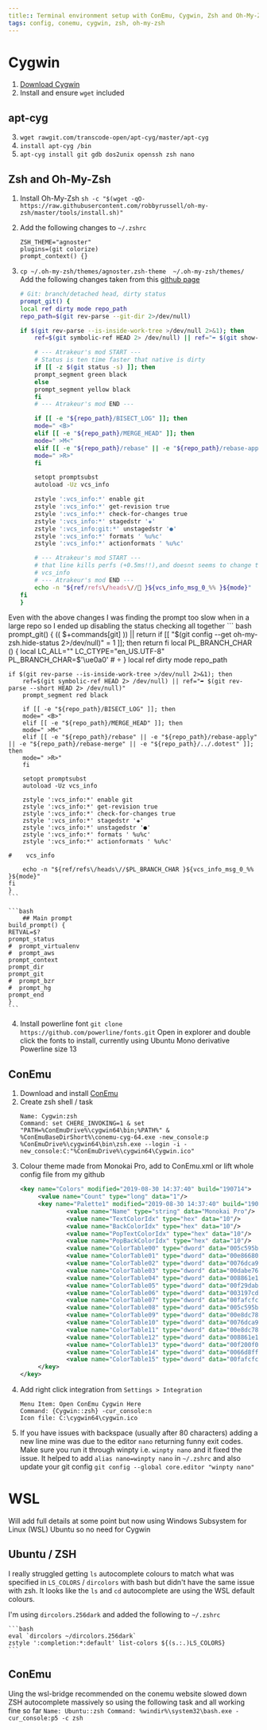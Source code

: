 ```yaml
---
title:: Terminal environment setup with ConEmu, Cygwin, Zsh and Oh-My-Zsh
tags: config, conemu, cygwin, zsh, oh-my-zsh
---
```


# Cygwin
1. [Download Cygwin](https://cygwin.com/install.html)
2. Install and ensure `wget` included

## apt-cyg
3. `wget rawgit.com/transcode-open/apt-cyg/master/apt-cyg`
4. `install apt-cyg /bin`
5. `apt-cyg install git gdb dos2unix openssh zsh nano`

## Zsh and Oh-My-Zsh
1.  Install Oh-My-Zsh `sh -c "$(wget -qO- https://raw.githubusercontent.com/robbyrussell/oh-my-zsh/master/tools/install.sh)"`
2.  Add the following changes to `~/.zshrc`
    ```
    ZSH_THEME="agnoster"
    plugins=(git colorize)
    prompt_context() {} 
    ```
3. `cp ~/.oh-my-zsh/themes/agnoster.zsh-theme  ~/.oh-my-zsh/themes/`
    Add the following changes taken from this [github page](https://gist.github.com/atrakeur/1885c4b279d73c4f84c5b1223b5981ac)

    ```bash
    # Git: branch/detached head, dirty status
    prompt_git() {
    local ref dirty mode repo_path
    repo_path=$(git rev-parse --git-dir 2>/dev/null)

    if $(git rev-parse --is-inside-work-tree >/dev/null 2>&1); then
        ref=$(git symbolic-ref HEAD 2> /dev/null) || ref="➦ $(git show-ref --head -s --abbrev |head -n1 2> /dev/null)"

        # --- Atrakeur's mod START ---
        # Status is ten time faster that native is dirty
        if [[ -z $(git status -s) ]]; then
        prompt_segment green black
        else
        prompt_segment yellow black
        fi
        # --- Atrakeur's mod END ---

        if [[ -e "${repo_path}/BISECT_LOG" ]]; then
        mode=" <B>"
        elif [[ -e "${repo_path}/MERGE_HEAD" ]]; then
        mode=" >M<"
        elif [[ -e "${repo_path}/rebase" || -e "${repo_path}/rebase-apply" || -e "${repo_path}/rebase-merge" || -e "${repo_path}/../.dotest" ]]; then
        mode=" >R>"
        fi

        setopt promptsubst
        autoload -Uz vcs_info

        zstyle ':vcs_info:*' enable git
        zstyle ':vcs_info:*' get-revision true
        zstyle ':vcs_info:*' check-for-changes true
        zstyle ':vcs_info:*' stagedstr '✚'
        zstyle ':vcs_info:git:*' unstagedstr '●'
        zstyle ':vcs_info:*' formats ' %u%c'
        zstyle ':vcs_info:*' actionformats ' %u%c'

        # --- Atrakeur's mod START ---
        # that line kills perfs (+0.5ms!!),and doesnt seems to change the output
        # vcs_info
        # --- Atrakeur's mod END ---
        echo -n "${ref/refs\/heads\// }${vcs_info_msg_0_%% }${mode}"
    fi
    }
    ```

Even with the above changes I was finding the prompt too slow when in a large repo so I ended up disabling the status checking all together
    ``` bash
    prompt_git() {
    (( $+commands[git] )) || return
    if [[ "$(git config --get oh-my-zsh.hide-status 2>/dev/null)" = 1 ]]; then
        return
    fi
    local PL_BRANCH_CHAR
    () {
        local LC_ALL="" LC_CTYPE="en_US.UTF-8"
        PL_BRANCH_CHAR=$'\ue0a0'         # 
    }
    local ref dirty mode repo_path

    if $(git rev-parse --is-inside-work-tree >/dev/null 2>&1); then
        ref=$(git symbolic-ref HEAD 2> /dev/null) || ref="➦ $(git rev-parse --short HEAD 2> /dev/null)"
        prompt_segment red black

        if [[ -e "${repo_path}/BISECT_LOG" ]]; then
        mode=" <B>"
        elif [[ -e "${repo_path}/MERGE_HEAD" ]]; then
        mode=" >M<"
        elif [[ -e "${repo_path}/rebase" || -e "${repo_path}/rebase-apply" || -e "${repo_path}/rebase-merge" || -e "${repo_path}/../.dotest" ]]; then
        mode=" >R>"
        fi
                                    
        setopt promptsubst                         
        autoload -Uz vcs_info                      
                                                
        zstyle ':vcs_info:*' enable git            
        zstyle ':vcs_info:*' get-revision true     
        zstyle ':vcs_info:*' check-for-changes true
        zstyle ':vcs_info:*' stagedstr '✚'
        zstyle ':vcs_info:*' unstagedstr '●'
        zstyle ':vcs_info:*' formats ' %u%c'
        zstyle ':vcs_info:*' actionformats ' %u%c'

    #    vcs_info

        echo -n "${ref/refs\/heads\//$PL_BRANCH_CHAR }${vcs_info_msg_0_%% }${mode}"
    fi
    }
    ```

    ```bash
        ## Main prompt
    build_prompt() {
    RETVAL=$?
    prompt_status
    #  prompt_virtualenv
    #  prompt_aws
    prompt_context
    prompt_dir
    prompt_git
    #  prompt_bzr
    #  prompt_hg
    prompt_end
    }
    ```

4. Install powerline font
    `git clone https://github.com/powerline/fonts.git`
    Open in explorer and double click the fonts to install, currently using Ubuntu Mono derivative Powerline size 13

## ConEmu
1. Download and install [ConEmu](https://conemu.github.io/)
2. Create zsh shell / task
    ```
    Name: Cygwin:zsh
    Command: set CHERE_INVOKING=1 & set "PATH=%ConEmuDrive%\cygwin64\bin;%PATH%" & %ConEmuBaseDirShort%\conemu-cyg-64.exe -new_console:p %ConEmuDrive%\cygwin64\bin\zsh.exe --login -i -new_console:C:"%ConEmuDrive%\cygwin64\Cygwin.ico"
    ```
3. Colour theme made from Monokai Pro, add to ConEmu.xml or lift whole config file from my github
    ```xml
    <key name="Colors" modified="2019-08-30 14:37:40" build="190714">          
         <value name="Count" type="long" data="1"/>                         
         <key name="Palette1" modified="2019-08-30 14:37:40" build="190714">
                 <value name="Name" type="string" data="Monokai Pro"/>      
                 <value name="TextColorIdx" type="hex" data="10"/>          
                 <value name="BackColorIdx" type="hex" data="10"/>          
                 <value name="PopTextColorIdx" type="hex" data="10"/>       
                 <value name="PopBackColorIdx" type="hex" data="10"/>       
                 <value name="ColorTable00" type="dword" data="005c595b"/>  
                 <value name="ColorTable01" type="dword" data="00e86680"/>  
                 <value name="ColorTable02" type="dword" data="0076dca9"/>  
                 <value name="ColorTable03" type="dword" data="00dabe76"/>  
                 <value name="ColorTable04" type="dword" data="008861e1"/>  
                 <value name="ColorTable05" type="dword" data="00f29dab"/>  
                 <value name="ColorTable06" type="dword" data="003197cd"/>  
                 <value name="ColorTable07" type="dword" data="00fafcfc"/>  
                 <value name="ColorTable08" type="dword" data="005c595b"/>  
                 <value name="ColorTable09" type="dword" data="00e8dc78"/>  
                 <value name="ColorTable10" type="dword" data="0076dca9"/>  
                 <value name="ColorTable11" type="dword" data="00e8dc78"/>  
                 <value name="ColorTable12" type="dword" data="008861e1"/>  
                 <value name="ColorTable13" type="dword" data="00f200f0"/>  
                 <value name="ColorTable14" type="dword" data="0066d8ff"/>  
                 <value name="ColorTable15" type="dword" data="00fafcfc"/>  
         </key>                                                             
    </key>                                                                     
    ```
4. Add right click integration from `Settings > Integration` 
    ```
    Menu Item: Open ConEmu Cygwin Here
    Command: {Cygwin::zsh} -cur_console:n
    Icon file: C:\cygwin64\cygwin.ico
    ```
5.  If you have issues with backspace (usually after 80 characters) adding a new line mine was due to the editor `nano` returning funny exit codes. Make sure you run it through winpty i.e. `winpty nano` and it fixed the issue.
    It helped to add `alias nano=winpty nano` in `~/.zshrc` and also update your git config `git config --global core.editor "winpty nano"`

# WSL
Will add full details at some point but now using Windows Subsystem for Linux (WSL) Ubuntu so no need for Cygwin

## Ubuntu / ZSH
I really struggled getting `ls` autocomplete colours to match what was specified in `LS_COLORS` / `dircolors` with bash but didn't have the same issue with zsh. It looks like the `ls` and `cd` autocomplete are using the WSL default colours.

I'm using `dircolors.256dark` and added the following to `~/.zshrc`

    ```bash
    eval `dircolors ~/dircolors.256dark`
    zstyle ':completion:*:default' list-colors ${(s.:.)LS_COLORS}
    ```

## ConEmu
Uing the wsl-bridge recommended on the conemu website slowed down ZSH autocomplete massively so using the following task and all working fine so far
    ```
    Name: Ubuntu::zsh
    Command: %windir%\system32\bash.exe -cur_console:p5 -c zsh 
    ```

